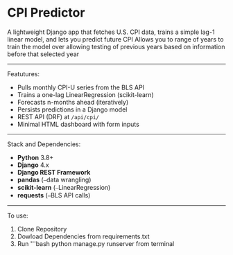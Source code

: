 # CPI Predictor

A lightweight Django app that fetches U.S. CPI data, trains a simple lag-1 linear model, and lets you predict future CPI
Allows you to range of years to train the model over allowing testing of previous years based on information before that selected year

---

Featutures: 

- Pulls monthly CPI-U series from the BLS API  
- Trains a one-lag LinearRegression (scikit-learn)  
- Forecasts n-months ahead (iteratively)  
- Persists predictions in a Django model  
- REST API (DRF) at `/api/cpi/`  
- Minimal HTML dashboard with form inputs  

---

Stack and Dependencies:

- **Python** 3.8+  
- **Django** 4.x  
- **Django REST Framework**  
- **pandas** (⎯data wrangling)  
- **scikit-learn** (⎯LinearRegression)  
- **requests** (⎯BLS API calls)  

---

To use: 
1. Clone Repository
2. Dowload Dependencies from requirements.txt
3. Run
  '''bash
python manage.py runserver from terminal

